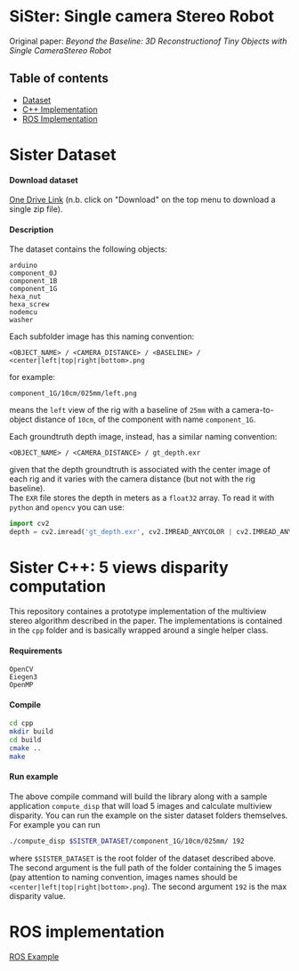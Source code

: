 # SiSter: Single camera Stereo Robot

Original paper: *Beyond the Baseline: 3D Reconstructionof Tiny Objects with Single CameraStereo Robot*

## Table of contents

* [Dataset](#dataset)
* [C++ Implementation](#cpp)
* [ROS Implementation](#ros)


<a name="dataset" />

# Sister Dataset

#### Download dataset

[One Drive Link](https://1drv.ms/u/s!AgV49D1Z6rmGgP8Se-zBD8mimMAN1Q?e=8QA2lM) (n.b. click on "Download" on the top menu to download a single zip file).


#### Description
The dataset contains the following objects:

```
arduino
component_0J
component_1B
component_1G
hexa_nut
hexa_screw
nodemcu
washer
```

Each subfolder image has this naming convention:

```
<OBJECT_NAME> / <CAMERA_DISTANCE> / <BASELINE> / <center|left|top|right|bottom>.png
```

for example:

```
component_1G/10cm/025mm/left.png
```

means the `left` view of the rig with a baseline of `25mm` with a camera-to-object distance of `10cm`, of the component with name `component_1G`.

Each groundtruth depth image, instead, has a similar naming convention:

```
<OBJECT_NAME> / <CAMERA_DISTANCE> / gt_depth.exr
```

given that the depth groundtruth is associated with the center image of each rig and it varies with the camera distance (but not with the rig baseline).  
The `EXR` file stores the depth in meters as a `float32` array. To read it with `python` and `opencv` you can use:

```python
import cv2
depth = cv2.imread('gt_depth.exr', cv2.IMREAD_ANYCOLOR | cv2.IMREAD_ANYDEPTH)
```

<a name="cpp" />

# Sister C++: 5 views disparity computation

This repository containes a prototype implementation of the multiview stereo algorithm described in the paper. The implementations is contained in the `cpp` folder and is basically wrapped around a single helper class.

#### Requirements

```
OpenCV 
Eiegen3
OpenMP
```

#### Compile

```bash
cd cpp
mkdir build
cd build
cmake ..
make
```

#### Run example

The above compile command will build the library along with a sample application `compute_disp` that will load 5 images and calculate multiview disparity. You can run the example on the sister dataset folders themselves. For example you can run

```bash
./compute_disp $SISTER_DATASET/component_1G/10cm/025mm/ 192
```

where `$SISTER_DATASET` is the root folder of the dataset described above. The second argument is the full path of the folder containing the 5 images (pay attention to naming convention, images names should be `<center|left|top|right|bottom>.png`). The second argument `192` is the max disparity value.

<a name="ros" />

# ROS implementation

[ROS Example](https://github.com/CVLAB-Unibo/sister/tree/f9044bbdadbe303b71c40f49f3c68de9a9ec5d64/ros)
